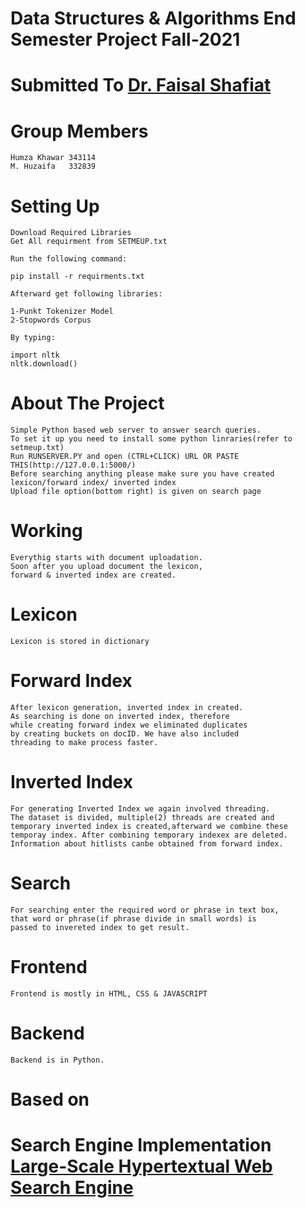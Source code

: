 # Data Structures & Algorithms End Semester Project Fall-2021

# Submitted To [Dr. Faisal Shafiat](https://scholar.google.com/citations?user=o9RCNZYAAAAJ&hl=en)

# Group Members
    Humza Khawar 343114
    M. Huzaifa   332839

# Setting Up
    Download Required Libraries
    Get All requirment from SETMEUP.txt

    Run the following command:

    pip install -r requirments.txt

    Afterward get following libraries:

    1-Punkt Tokenizer Model
    2-Stopwords Corpus

    By typing: 

    import nltk
    nltk.download()

# About The Project
    Simple Python based web server to answer search queries.
    To set it up you need to install some python linraries(refer to setmeup.txt)
    Run RUNSERVER.PY and open (CTRL+CLICK) URL OR PASTE THIS(http://127.0.0.1:5000/)
    Before searching anything please make sure you have created lexicon/forward index/ inverted index
    Upload file option(bottom right) is given on search page
    


# Working
    Everythig starts with document uploadation.
    Soon after you upload document the lexicon,
    forward & inverted index are created.

# Lexicon   
    Lexicon is stored in dictionary

# Forward Index
    After lexicon generation, inverted index in created.
    As searching is done on inverted index, therefore 
    while creating forward index we eliminated duplicates
    by creating buckets on docID. We have also included 
    threading to make process faster.

# Inverted Index   
    For generating Inverted Index we again involved threading. 
    The dataset is divided, multiple(2) threads are created and
    temporary inverted index is created,afterward we combine these
    temporay index. After combining temporary indexex are deleted.
    Information about hitlists canbe obtained from forward index.

# Search
    For searching enter the required word or phrase in text box,
    that word or phrase(if phrase divide in small words) is 
    passed to invereted index to get result.

# Frontend
    Frontend is mostly in HTML, CSS & JAVASCRIPT

# Backend
    Backend is in Python.
    
    
# Based on
# Search Engine Implementation [Large-Scale Hypertextual Web Search Engine](http://infolab.stanford.edu/~backrub/google.html)


